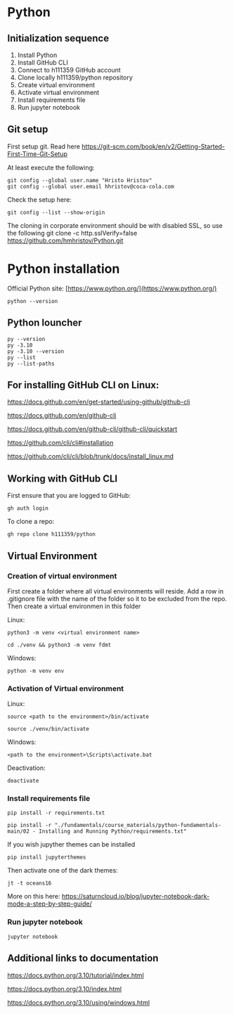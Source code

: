 # Python

## Initialization sequence

1. Install Python
1. Install GitHub CLI
1. Connect to h111359 GitHub account
1. Clone locally h111359/python repository
1. Create virtual environment
1. Activate virtual environment
1. Install requirements file
1. Run jupyter notebook


## Git setup

First setup git. Read here https://git-scm.com/book/en/v2/Getting-Started-First-Time-Git-Setup

At least execute the following:  

    git config --global user.name "Hristo Hristov"
    git config --global user.email hhristov@coca-cola.com

Check the setup here:  

    git config --list --show-origin

The cloning in corporate environment should be with disabled SSL, so use the following
git clone -c http.sslVerify=false https://github.com/hmhristov/Python.git

# Python installation

Official Python site: [https://www.python.org/](https://www.python.org/)

    python --version

## Python louncher 

    py --version
    py -3.10
    py -3.10 --version
    py --list
    py --list-paths
    
## For installing GitHub CLI on Linux:

https://docs.github.com/en/get-started/using-github/github-cli

https://docs.github.com/en/github-cli

https://docs.github.com/en/github-cli/github-cli/quickstart

https://github.com/cli/cli#installation

https://github.com/cli/cli/blob/trunk/docs/install_linux.md


## Working with GitHub CLI
First ensure that you are logged to GitHub:

    gh auth login


To clone a repo:

    gh repo clone h111359/python


## Virtual Environment

### Creation of virtual environment

First create a folder where all virtual environments will reside.
Add a row in .gitignore file with the name of the folder so it to be excluded from the repo.
Then create a virtual environmen in this folder

Linux:

    python3 -m venv <virtual environment name>

    cd ./venv && python3 -m venv fdmt

Windows:

    python -m venv env


### Activation of Virtual environment

Linux:

    source <path to the environment>/bin/activate

    source ./venv/bin/activate

Windows:

    <path to the environment>\Scripts\activate.bat


Deactivation:

    deactivate 

### Install requirements file

    pip install -r requirements.txt

    pip install -r "./fundamentals/course_materials/python-fundamentals-main/02 - Installing and Running Python/requirements.txt"

If you wish jupyther themes can be installed

    pip install jupyterthemes

Then activate one of the dark themes:

    jt -t oceans16    

More on this here: https://saturncloud.io/blog/jupyter-notebook-dark-mode-a-step-by-step-guide/

### Run jupyter notebook

    jupyter notebook

## Additional links to documentation

https://docs.python.org/3.10/tutorial/index.html

https://docs.python.org/3.10/index.html

https://docs.python.org/3.10/using/windows.html
